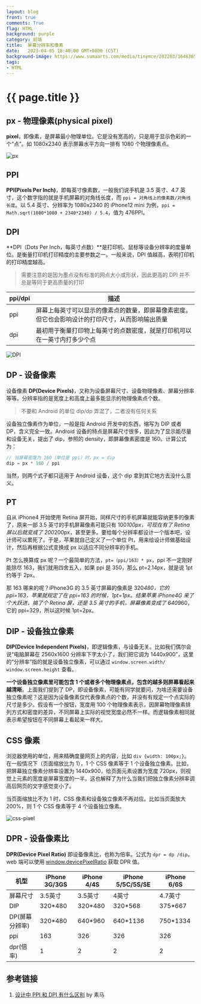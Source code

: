```yaml
---
layout: blog
front: true
comments: True
flag: HTML
background: purple
category: 前端
title:  屏幕分辨率和像素
date:   2023-04-05 18:40:00 GMT+0800 (CST)
background-image: https://www.sumaarts.com/media/tinymce/202203/1646365038916139840.jpg
tags:
- HTML
---
```

# {{ page.title }}

## px - 物理像素(physical pixel)

**pixel**，即像素，是屏幕最小物理单位。它是没有宽高的，只是用于显示色彩的一个“点”。如 1080x2340 表示屏幕水平方向一排有 1080 个物理像素点。

![px](https://www.sumaarts.com/media/tinymce/202203/1646365038916139840.jpg)

## PPI

**PPI(Pixels Per Inch)**，即每英寸像素数，一般我们说手机是 3.5 英寸、4.7 英寸，这个数字指的就是手机屏幕的对角线长度，而 `ppi = 对角线上的像素数/对角线长度`。以 5.4 英寸、分辨率为 1080x2340 的 iPhone12 mini 为例，`ppi = Math.sqrt(1080*1080 + 2340*2340) / 5.4`，值为 476PPI。

## DPI

**DPI（Dots Per Inch，每英寸点数）**是打印机、鼠标等设备分辨率的度量单位。是衡量打印机打印精度的主要参数之一。一般来说，DPI 值越高，表明打印机的打印精度越高。

> 需要注意的是因为墨点没有标准的网点大小或形状，因此更高的 DPI 并不总是等同于更高质量的打印

| ppi/dpi        |   描述   |
| ------------ | ------- |
| ppi | 屏幕上每英寸可以显示的像素点的数量，即屏幕像素密度。但它也会影响设计的打印尺寸，从而影响输出质量 |
| dpi | 最初用于衡量打印物上每英寸的点数密度，就是打印机可以在一英寸内打多少个点 |

![DPI](https://www.sumaarts.com/media/tinymce/202203/1646365038853740281.jpg)

## DP - 设备像素

设备像素 **DP(Device Pixels)**，又称为设备屏幕尺寸、设备物理像素、屏幕分辨率等等。分辨率指的是宽度上和高度上最多能显示的物理像素点个数。

> 不要和 Android 的单位 dip/dp 弄混了，二者没有任何关系

设备独立像素作为单位，一般是指 Android 开发中的东西，缩写为 DIP 或者 DP，含义完全一致。Android 设备的特点是屏幕尺寸很多，因此为了显示能尽量和设备无关，提出了 dip，参照的 density，即屏幕像素密度是 160。计算公式为：

```js
// 当屏幕密度为 160（单位是 ppi）时，px = dip
dip = px * 160 / ppi
```

当然，则两个式子都只适用于 Android 设备，这个 dip 拿到其它地方去没什么意义。

## PT

自从 iPhone4 开始使用 Retina 屏开始，同样尺寸的手机屏幕就能容纳更多的像素了，原来一部 3.5 英寸的手机屏幕像素可能只有 100*100px，可现在有了 Retina 屏以后就变成了 200*200px，甚至更多。要给每个分辨率都设计一个版本吧，设计师可以累死了。于是，苹果就自己定义了一个单位 Pt，用来给设计师做基础设计，然后再根据公式变换成 px 以适应不同分辨率的手机。

Pt 怎么换算成 px 呢？一个最简单的方法，`pt=（ppi/163）* px`，ppi 不一定刚好能除尽 163，我们就用四舍五入，如果 ppi 是 350，那么 pt=2.14px，就是说 1pt 约等于 2px。

那 163 哪来的呢？iPhone3G 的 3.5 英寸屏幕的像素是 320*480，它的 ppi=163，苹果就规定了在 ppi=163 的时候，1pt=1px。结果苹果 iPhone4G 来了个大跃进，搞了个 Retina 屏，还是 3.5 英寸的手机，屏幕像素变成了 640*960，它的 ppi=329，所以这时候 1pt=2px。

## DIP - 设备独立像素

**DIP(Device Independent Pixels)**，即逻辑像素，与设备无关。比如我们偶尔会说“电脑屏幕在 2560x1600 分辨率下字太小了，我们把它调为 1440x900”，这里的“分辨率”指的就是设备独立像素，可以通过 `window.screen.width/ window.screen.height` 查看。

**一个设备独立像素里可能包含 1 个或者多个物理像素点，包含的越多则屏幕看起来越清晰**。上面我们提到了 DP，即设备像素，可能有同学就要问，为啥还需要设备独立像素呢？这是因为设备像素仅代表像素点的个数，并没有有规定一个点实际的尺寸是多少。假设有一个按钮，宽度用 100 个物理像素表示，因屏幕物理像素排列方式和密度的差异，不同屏幕上实际的视觉宽度必然不一样。而逻辑像素相同就表示希望按钮在不同屏幕上看起来一样大。

## CSS 像素

浏览器使用的单位，用来精确度量网页上的内容，比如 `div {width: 100px;}`。 在一般情况下（页面缩放比为 1），1 个 CSS 像素等于 1 个设备独立像素。比如，把屏幕独立像素分辨率设置为 1440x900，给页面元素设置为宽度 720px，则视觉上元素的宽度是屏幕宽度的一半。这也解释了为什么当我们把独立像素分辨率调高后网页的文字感觉变小了。

当页面缩放比不为 1 时，CSS 像素和设备独立像素不再对应。比如当页面放大 200%，则 1 个 CSS 像素等于 4 个设备独立像素。

![css-pixel]( {{site.url}}/style/images/smms/css-pixel.webp )

## DPR - 设备像素比

**DPR(Device Pixel Ratio)** 即设备像素比，也称为倍率。公式为 `dpr = dp /dip`。web 端可以使用 [window.devicePixelRatio](https://developer.mozilla.org/zh-CN/docs/Web/API/Window/devicePixelRatio) 获取 DPR 值。

| 机型 | iPhone 3G/3GS | iPhone 4/4S | iPhone 5/5C/5S/SE | iPhone 6/6S |
| ------------ | ------- | ------- | ------- | ------- |
| 屏幕尺寸 | 3.5英寸 | 3.5英寸 | 4英寸 | 4.7英寸 |
| DIP | 320*480 | 320*480 | 320*568 | 375*667 |
| DP(屏幕分辨率) | 320*480 | 640*960 | 640*1136 | 750*1334 |
| ppi | 163 | 326 | 326 | 326 |
| dpr(倍率) | 1 | 2 | 2 | 2 |

## 参考链接

1. [设计中 PPI 和 DPI 有什么区别](https://www.sumaarts.com/share/1330.html) by 素马
